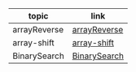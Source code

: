 

| topic   | link |
| ----------- | ----------- |
| arrayReverse      | [arrayReverse](challenges/arrayReverse)     |
| array-shift       | [array-shift](challenges/arrayShift)        |
| BinarySearch      | [BinarySearch](challenges/BinarySearch)        |

